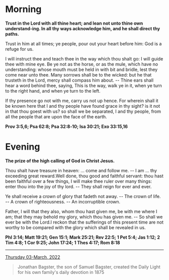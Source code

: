 # Morning

**Trust in the Lord with all thine heart; and lean not unto thine own understand-ing. In all thy ways acknowledge him, and he shall direct thy paths.**
 
Trust in him at all times; ye people, pour out your heart before him: God is a refuge for us.
 
I will instruct thee and teach thee in the way which thou shalt go: I will guide thee with mine eye. Be ye not as the horse, or as the mule, which have no understanding: whose mouth must be held in with bit and bridle, lest they come near unto thee. Many sorrows shall be to the wicked: but he that trusteth in the Lord, mercy shall compass him about. -- Thine ears shall hear a word behind thee, saying, This is the way, walk ye in it, when ye turn to the right hand, and when ye turn to the left.
 
If thy presence go not with me, carry us not up hence. For wherein shall it be known here that I and thy people have found grace in thy sight? is it not in that thou goest with us? so shall we be separated, I and thy people, from all the people that are upon the face of the earth.  

**Prov 3:5,6; Psa 62:8; Psa 32:8‑10; Isa 30:21; Exo 33:15,16**

# Evening

**The prize of the high calling of God in Christ Jesus.**
 
Thou shalt have treasure in heaven: ... come and follow me. -- I am ... thy exceeding great reward.Well done, thou good and faithful servant: thou hast been faithful over a few things, I will make thee ruler over many things: enter thou into the joy of thy lord. -- They shall reign for ever and ever.
 
Ye shall receive a crown of glory that fadeth not away. -- The crown of life. -- A crown of righteousness. -- An incorruptible crown.
 
Father, I will that they also, whom thou hast given me, be with me where I am; that they may behold my glory, which thou has given me. -- So shall we ever be with the Lord.I reckon that the sufferings of this present time are not worthy to be compared with the glory which shall be revealed in us.  

**Phl 3:14; Matt 19:21; Gen 15:1; Mark 25:21; Rev 22:5; 1 Pet 5:4; Jas 1:12; 2 Tim 4:8; 1 Cor 9:25; John 17:24; 1 Thes 4:17; Rom 8:18**

---

[Thursday 03-March, 2022](https://t.me/s/daily_light)

> Jonathan Bagster, the son of Samuel Bagster, created the Daily Light for his own family's daily devotion in 1875

